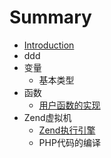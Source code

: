 # Summary

* [Introduction](README.md)
* ddd
* 变量
   * 基本类型
* 函数
   * [用户函数的实现](yong_hu_han_shu_de_shi_xian.md)
* Zend虚拟机
   * [Zend执行引擎](zend_executor.md)
   * PHP代码的编译

